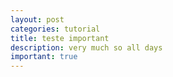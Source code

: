 ```yaml
---
layout: post
categories: tutorial
title: teste important
description: very much so all days
important: true
---
```

